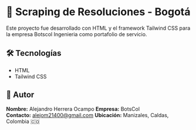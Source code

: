 # 🤖 Scraping de Resoluciones - Bogotá

Este proyecto fue desarrollado con HTML y el framework Tailwind CSS para la empresa Botscol Ingenieria como portafolio de servicio.

## 🛠️ Tecnologías

- HTML
- Tailwind CSS

## 📌 Autor

**Nombre:** Alejandro Herrera Ocampo 
**Empresa:** BotsCol  
**Contacto:**  alejom21400@gmail.com
**Ubicación:** Manizales, Caldas, Colombia 🇨🇴

